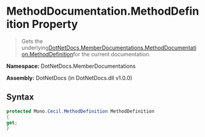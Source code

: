 # MethodDocumentation.MethodDefinition Property
> Gets the underlying[DotNetDocs.MemberDocumentations.MethodDocumentation.MethodDefinition](https://www.google.com/search?q=DotNetDocs.MemberDocumentations.MethodDocumentation.MethodDefinition&btnI=)for the current documentation.

**Namespace:** DotNetDocs.MemberDocumentations

**Assembly:** DotNetDocs (in DotNetDocs.dll v1.0.0)
## Syntax
```csharp
protected Mono.Cecil.MethodDefinition MethodDefinition
{
get;
}
```
